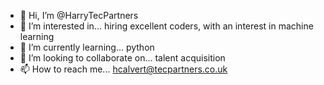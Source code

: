 - 👋 Hi, I’m @HarryTecPartners
- 👀 I’m interested in... hiring excellent coders, with an interest in machine learning
- 🌱 I’m currently learning... python
- 💞️ I’m looking to collaborate on... talent acquisition
- 📫 How to reach me... hcalvert@tecpartners.co.uk

<!---
HarryTecPartners/HarryTecPartners is a ✨ special ✨ repository because its `README.md` (this file) appears on your GitHub profile.
You can click the Preview link to take a look at your changes.
--->
